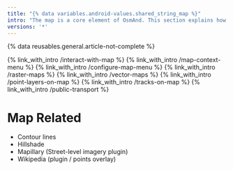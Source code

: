 ```yaml
---
title: "{% data variables.android-values.shared_string_map %}"
intro: "The map is a core element of OsmAnd. This section explains how to interact with map, how to configure additional POI layers, how to customize map for trekking, cycling or navigating offroad, how to add terrain information, how to enable street level imagery etc."
versions: '*'
---
```

{% data reusables.general.article-not-complete %}

{% link_with_intro /interact-with-map %}
{% link_with_intro /map-context-menu %}
{% link_with_intro /configure-map-menu %}
{% link_with_intro /raster-maps %}
{% link_with_intro /vector-maps %}
{% link_with_intro /point-layers-on-map %}
{% link_with_intro /tracks-on-map %}
{% link_with_intro /public-transport %}

# Map Related
- Contour lines 
- Hillshade
- Mapillary (Street-level imagery plugin)
- Wikipedia (plugin / points overlay)
